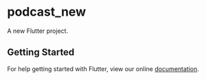 # podcast_new

A new Flutter project.

## Getting Started

For help getting started with Flutter, view our online
[documentation](https://flutter.io/).
